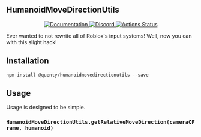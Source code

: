 ## HumanoidMoveDirectionUtils
<div align="center">
  <a href="http://quenty.github.io/api/">
    <img src="https://img.shields.io/badge/docs-website-green.svg" alt="Documentation" />
  </a>
  <a href="https://discord.gg/mhtGUS8">
    <img src="https://img.shields.io/badge/discord-nevermore-blue.svg" alt="Discord" />
  </a>
  <a href="https://github.com/Quenty/NevermoreEngine/actions">
    <img src="https://github.com/Quenty/NevermoreEngine/workflows/luacheck/badge.svg" alt="Actions Status" />
  </a>
</div>

Ever wanted to not rewrite all of Roblox's input systems! Well, now you can with this slight hack!

## Installation
```
npm install @quenty/humanoidmovedirectionutils --save
```

## Usage
Usage is designed to be simple.

### `HumanoidMoveDirectionUtils.getRelativeMoveDirection(cameraCFrame, humanoid)`

